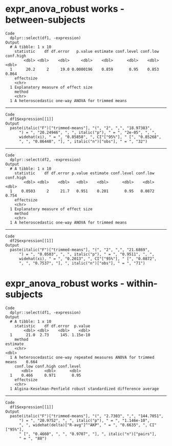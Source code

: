 # expr_anova_robust works - between-subjects

    Code
      dplyr::select(df1, -expression)
    Output
      # A tibble: 1 x 10
        statistic    df df.error   p.value estimate conf.level conf.low conf.high
            <dbl> <dbl>    <dbl>     <dbl>    <dbl>      <dbl>    <dbl>     <dbl>
      1      20.2     2     19.0 0.0000196    0.859       0.95    0.853     0.864
        effectsize                        
        <chr>                             
      1 Explanatory measure of effect size
        method                                           
        <chr>                                            
      1 A heteroscedastic one-way ANOVA for trimmed means

---

    Code
      df1$expression[[1]]
    Output
      paste(italic("F")["trimmed-means"], "(", "2", ",", "18.97383", 
          ") = ", "20.24946", ", ", italic("p"), " = ", "2e-05", ", ", 
          widehat(xi), " = ", "0.85858", ", CI"["95%"], " [", "0.85268", 
          ", ", "0.86448", "], ", italic("n")["obs"], " = ", "32")

---

    Code
      dplyr::select(df2, -expression)
    Output
      # A tibble: 1 x 10
        statistic    df df.error p.value estimate conf.level conf.low conf.high
            <dbl> <dbl>    <dbl>   <dbl>    <dbl>      <dbl>    <dbl>     <dbl>
      1    0.0503     2     21.7   0.951    0.201       0.95   0.0872     0.754
        effectsize                        
        <chr>                             
      1 Explanatory measure of effect size
        method                                           
        <chr>                                            
      1 A heteroscedastic one-way ANOVA for trimmed means

---

    Code
      df2$expression[[1]]
    Output
      paste(italic("F")["trimmed-means"], "(", "2", ",", "21.6869", 
          ") = ", "0.0503", ", ", italic("p"), " = ", "0.9511", ", ", 
          widehat(xi), " = ", "0.2013", ", CI"["95%"], " [", "0.0872", 
          ", ", "0.7537", "], ", italic("n")["obs"], " = ", "71")

# expr_anova_robust works - within-subjects

    Code
      dplyr::select(df1, -expression)
    Output
      # A tibble: 1 x 10
        statistic    df df.error  p.value
            <dbl> <dbl>    <dbl>    <dbl>
      1      21.0  2.73     145. 1.15e-10
        method                                                              estimate
        <chr>                                                                  <dbl>
      1 A heteroscedastic one-way repeated measures ANOVA for trimmed means    0.664
        conf.low conf.high conf.level
           <dbl>     <dbl>      <dbl>
      1    0.466     0.971       0.95
        effectsize                                                     
        <chr>                                                          
      1 Algina-Keselman-Penfield robust standardized difference average

---

    Code
      df1$expression[[1]]
    Output
      paste(italic("F")["trimmed-means"], "(", "2.7303", ",", "144.7051", 
          ") = ", "20.9752", ", ", italic("p"), " = ", "1.146e-10", 
          ", ", widehat(delta)["R-avg"]^"AKP", " = ", "0.6635", ", CI"["95%"], 
          " [", "0.4660", ", ", "0.9707", "], ", italic("n")["pairs"], 
          " = ", "88")

